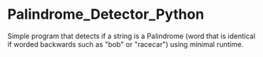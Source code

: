 # Palindrome_Detector_Python
Simple program that detects if a string is a Palindrome (word that is identical if worded backwards such as "bob" or "racecar") using minimal runtime.

